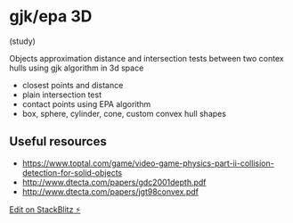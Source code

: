 # gjk/epa 3D

(study)

Objects approximation distance and intersection tests between two contex hulls using gjk algorithm in 3d space

- closest points and distance
- plain intersection test
- contact points using EPA algorithm
- box, sphere, cylinder, cone,  custom convex hull shapes

##  Useful resources
- https://www.toptal.com/game/video-game-physics-part-ii-collision-detection-for-solid-objects
- http://www.dtecta.com/papers/gdc2001depth.pdf
- http://www.dtecta.com/papers/jgt98convex.pdf

[Edit on StackBlitz ⚡️](https://stackblitz.com/edit/gjk)